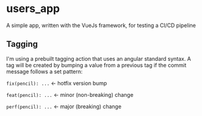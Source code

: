 # users_app
A simple app, written with the VueJs framework, for testing a CI/CD pipeline

## Tagging
I'm using a prebuilt tagging action that uses an angular standard syntax. A tag will be created by bumping a value from a previous tag if the commit message follows a set pattern:

`fix(pencil): ...` <- hotfix version bump

`feat(pencil): ...` <- minor (non-breaking) change

`perf(pencil): ...` <- major (breaking) change
